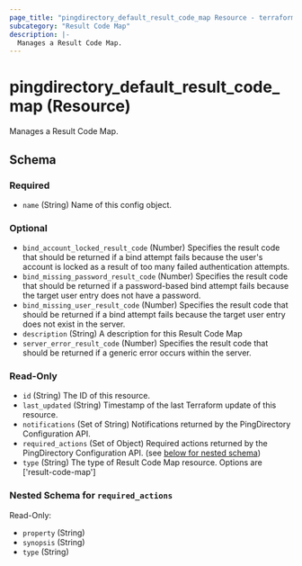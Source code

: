 ```yaml
---
page_title: "pingdirectory_default_result_code_map Resource - terraform-provider-pingdirectory"
subcategory: "Result Code Map"
description: |-
  Manages a Result Code Map.
---
```


# pingdirectory_default_result_code_map (Resource)

Manages a Result Code Map.



<!-- schema generated by tfplugindocs -->
## Schema

### Required

- `name` (String) Name of this config object.

### Optional

- `bind_account_locked_result_code` (Number) Specifies the result code that should be returned if a bind attempt fails because the user's account is locked as a result of too many failed authentication attempts.
- `bind_missing_password_result_code` (Number) Specifies the result code that should be returned if a password-based bind attempt fails because the target user entry does not have a password.
- `bind_missing_user_result_code` (Number) Specifies the result code that should be returned if a bind attempt fails because the target user entry does not exist in the server.
- `description` (String) A description for this Result Code Map
- `server_error_result_code` (Number) Specifies the result code that should be returned if a generic error occurs within the server.

### Read-Only

- `id` (String) The ID of this resource.
- `last_updated` (String) Timestamp of the last Terraform update of this resource.
- `notifications` (Set of String) Notifications returned by the PingDirectory Configuration API.
- `required_actions` (Set of Object) Required actions returned by the PingDirectory Configuration API. (see [below for nested schema](#nestedatt--required_actions))
- `type` (String) The type of Result Code Map resource. Options are ['result-code-map']

<a id="nestedatt--required_actions"></a>
### Nested Schema for `required_actions`

Read-Only:

- `property` (String)
- `synopsis` (String)
- `type` (String)



